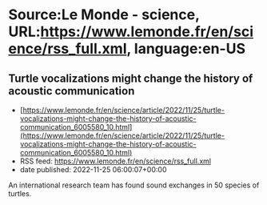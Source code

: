 # Source:Le Monde - science, URL:https://www.lemonde.fr/en/science/rss_full.xml, language:en-US

## Turtle vocalizations might change the history of acoustic communication
 - [https://www.lemonde.fr/en/science/article/2022/11/25/turtle-vocalizations-might-change-the-history-of-acoustic-communication_6005580_10.html](https://www.lemonde.fr/en/science/article/2022/11/25/turtle-vocalizations-might-change-the-history-of-acoustic-communication_6005580_10.html)
 - RSS feed: https://www.lemonde.fr/en/science/rss_full.xml
 - date published: 2022-11-25 06:00:07+00:00

An international research team has found sound exchanges in 50 species of turtles.

